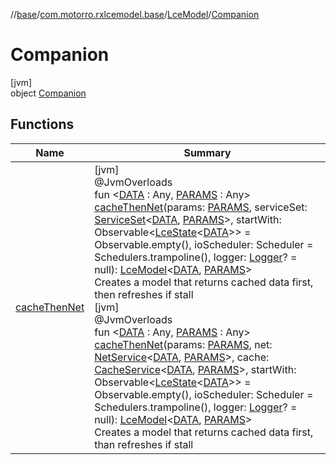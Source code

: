 //[base](../../../../index.md)/[com.motorro.rxlcemodel.base](../../index.md)/[LceModel](../index.md)/[Companion](index.md)

# Companion

[jvm]\
object [Companion](index.md)

## Functions

| Name | Summary |
|---|---|
| [cacheThenNet](cache-then-net.md) | [jvm]<br>@JvmOverloads<br>fun &lt;[DATA](cache-then-net.md) : Any, [PARAMS](cache-then-net.md) : Any&gt; [cacheThenNet](cache-then-net.md)(params: [PARAMS](cache-then-net.md), serviceSet: [ServiceSet](../../../com.motorro.rxlcemodel.base.service/-service-set/index.md)&lt;[DATA](cache-then-net.md), [PARAMS](cache-then-net.md)&gt;, startWith: Observable&lt;[LceState](../../-lce-state/index.md)&lt;[DATA](cache-then-net.md)&gt;&gt; = Observable.empty(), ioScheduler: Scheduler = Schedulers.trampoline(), logger: [Logger](../../-logger/index.md)? = null): [LceModel](../index.md)&lt;[DATA](cache-then-net.md), [PARAMS](cache-then-net.md)&gt;<br>Creates a model that returns cached data first, then refreshes if stall<br>[jvm]<br>@JvmOverloads<br>fun &lt;[DATA](cache-then-net.md) : Any, [PARAMS](cache-then-net.md) : Any&gt; [cacheThenNet](cache-then-net.md)(params: [PARAMS](cache-then-net.md), net: [NetService](../../../com.motorro.rxlcemodel.base.service/-net-service/index.md)&lt;[DATA](cache-then-net.md), [PARAMS](cache-then-net.md)&gt;, cache: [CacheService](../../../com.motorro.rxlcemodel.base.service/-cache-service/index.md)&lt;[DATA](cache-then-net.md), [PARAMS](cache-then-net.md)&gt;, startWith: Observable&lt;[LceState](../../-lce-state/index.md)&lt;[DATA](cache-then-net.md)&gt;&gt; = Observable.empty(), ioScheduler: Scheduler = Schedulers.trampoline(), logger: [Logger](../../-logger/index.md)? = null): [LceModel](../index.md)&lt;[DATA](cache-then-net.md), [PARAMS](cache-then-net.md)&gt;<br>Creates a model that returns cached data first, than refreshes if stall |
